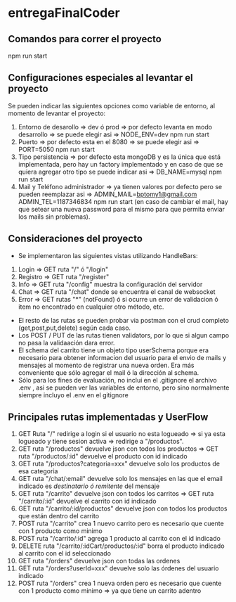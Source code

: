 # entregaFinalCoder

## Comandos para correr el proyecto
npm run start

## Configuraciones especiales al levantar el proyecto
Se pueden indicar las siguientes opciones como variable de entorno, al momento de levantar el proyecto:
1. Entorno de desarollo => dev ó prod => por defecto levanta en modo desarrollo => se puede elegir asi => NODE_ENV=dev npm run start
2. Puerto => por defecto esta en el 8080 => se puede elegir asi => PORT=5050 npm run start
3. Tipo persistencia => por defecto esta mongoDB y es la única que está implementada, pero hay un factory implementado y en caso de que se quiera agregar otro tipo se puede indicar asi => DB_NAME=mysql npm run start
4. Mail y Teléfono administrador => ya tienen valores por defecto pero se pueden reemplazar asi => ADMIN_MAIL=bptomy1@gmail.com ADMIN_TEL=1187346834 npm run start (en caso de cambiar el mail, hay que setear una nueva password para el mismo para que permita enviar los mails sin problemas).

## Consideraciones del proyecto

- Se implementaron las siguientes vistas utilizando HandleBars:
1. Login => GET ruta "/" ó "/login"
2. Registro => GET ruta "/register"
3. Info => GET ruta "/config" muestra la configuración del servidor
4. Chat => GET ruta "/chat" donde se encuentra el canal de websocket
5. Error => GET rutas "*" (notFound) ó si ocurre un error de validacion ó item no encontrado en cualquier otro método, etc. 

- El resto de las rutas se pueden probar via postman con el crud completo (get,post,put,delete) según cada caso.
- Los POST / PUT de las rutas tienen validators, por lo que si algun campo no pasa la validaación dara error.
- El schema del carrito tiene un objeto tipo userSchema porque era necesario para obtener informacion del usuario para el envio de mails y mensajes al momento de registrar una nueva orden. Era más conveniente que sólo agregar el mail ó la dirección al schema.
- Sólo para los fines de evaluación, no incluí en el .gitignore el archivo .env , asi se pueden ver las variables de entorno, pero sino normalmente siempre incluyo el .env en el gitignore

## Principales rutas implementadas y UserFlow

1. GET Ruta "/" redirige a login si el usuario no esta logueado => si ya esta logueado y tiene sesion activa => redirige a "/productos". 
2. GET ruta "/productos" devuelve json con todos los productos =>  GET ruta "/productos/:id" devuelve el producto con id indicado
3. GET ruta "/productos?categoria=xxx" devuelve solo los productos de esa categoria
4. GET ruta "/chat/:email" devuelve solo los mensajes en las que el email indicado es *destinatario ó remitente* del mensaje
5. GET ruta "/carrito" devuelve json con todos los carritos =>  GET ruta "/carrito/:id" devuelve el carrito con id indicado
5. GET ruta "/carrito/:id/productos" devuelve json con todos los productos que están dentro del carrito
6. POST ruta "/carrito" crea 1 nuevo carrito pero es necesario que cuente con 1 producto como minimo
7. POST ruta "/carrito/:id" agrega 1 producto al carrito con el id indicado
8. DELETE ruta "/carrito/:idCart/productos/:id" borra el producto indicado al carrito con el id seleccionado
9. GET ruta "/orders" devuelve json con todas las ordenes
10. GET ruta "/orders?userId=xxx" devuelve solo las órdenes del usuario indicado
11. POST ruta "/orders" crea 1 nueva orden pero es necesario que cuente con 1 producto como minimo => ya que tiene un carrito adentro
